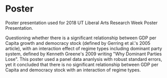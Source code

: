 # Poster
Poster presentation used for 2018 UT Liberal Arts Research Week Poster Presentation. 

Questioning whether there is a significant relationship between GDP per Capita growth and democracy stock (defined by Gerring et al.'s 2005 article), with an interaction effect of regime types including dominant party system, defined by Kenneth Greene's 2009 writing "Why Dominant Parties Lose". This poster used a panel data ananlysis with robust standard errors, yet it concluded that there is no significant relationship between GDP per Capita and democracy stock with an interaction of regime types. 
